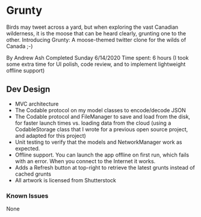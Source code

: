 # Grunty
Birds may tweet across a yard, but when exploring the vast Canadian wilderness, it is the moose that can be heard clearly, grunting one to the other.
Introducing Grunty: A moose-themed twitter clone for the wilds of Canada  ;-)

By Andrew Ash
Completed Sunday 6/14/2020
Time spent: 6 hours (I took some extra time for UI polish, code review, and to implement lightweight offline support)

## Dev Design
- MVC architecture
- The Codable protocol on my model classes to encode/decode JSON
- The Codable protocol and FileManager to save and load from the disk, for faster launch times vs. loading data from the cloud (using a CodableStorage class that I wrote for a previous open source project, and adapted for this project)
- Unit testing to verify that the models and NetworkManager work as expected.
- Offline support. You can launch the app offline on first run, which fails with an error. When you connect to the Internet it works.
- Adds a Refresh button at top-right to retrieve the latest grunts instead of cached grunts
- All artwork is licensed from Shutterstock

### Known Issues
None

